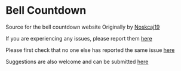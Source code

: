 # Bell Countdown
Source for the bell countdown website
Originally by [Noskcaj19](https://github.com/noskcaj19)

If you are experiencing any issues, please report them [here](https://github.com/BlakeAvery/bellcountdown/issues/new)

Please first check that no one else has reported the same issue [here](https://github.com/BlakeAvery/bellcountdown/issues)

Suggestions are also welcome and can be submitted [here](https://github.com/BlakeAvery/bellcountdown/labels/enhancement)
